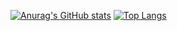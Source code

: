 [![Anurag's GitHub stats](https://github-readme-stats.vercel.app/api?username=kim-yeonjung&count_private=true&show_icons=true&title_color=941e34&icon_color=6789ca&text_color=455f54&bg_color=141439)](https://github.com/anuraghazra/github-readme-stats)
[![Top Langs](https://github-readme-stats.vercel.app/api/top-langs/?username=kim-yeonjung&theme=tokyonight&count_private=true&show_icons=true&layout=compact)](https://github.com/anuraghazra/github-readme-stats)
